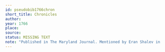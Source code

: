 ```yaml
---
id: pseudobib1766chron
short_title: Chronicles
author: 
year: 1766
place: 
source: 
status: MISSING TEXT
note: "Published in The Maryland Journal. Mentioned by Eran Shalev in 'Written in the Style of Antiquity': the Chronicles 'criticized the mismanagement and embezzlement involved in a local lottery project'"
---
```

